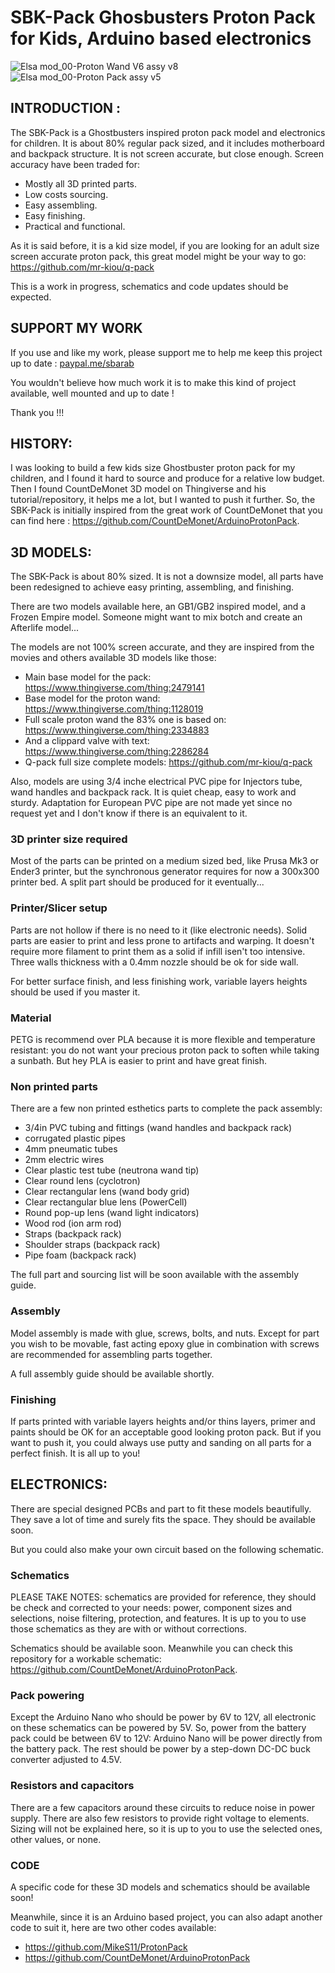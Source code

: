 # SBK-Pack Ghosbusters Proton Pack for Kids, Arduino based electronics

![Elsa mod_00-Proton Wand V6 assy v8](https://github.com/sbarabe/SBK-KidSizeProtonPackArduino/assets/74213612/b9ed1225-d423-41d9-be64-e7c17c225ae0)
![Elsa mod_00-Proton Pack assy v5](https://github.com/sbarabe/SBK-KidSizeProtonPackArduino/assets/74213612/abb95de4-9516-46d4-8b80-1d9e26ce9118)

## INTRODUCTION :

The SBK-Pack is a Ghostbusters inspired proton pack model and electronics for children. It is about 80% regular pack sized, and it includes motherboard and backpack structure. It is not screen accurate, but close enough. Screen accuracy have been traded for:
* Mostly all 3D printed parts.
* Low costs sourcing.
* Easy assembling.
* Easy finishing.
* Practical and functional.

As it is said before, it is a kid size model, if you are looking for an adult size screen accurate proton pack, this great model might be your way to go: https://github.com/mr-kiou/q-pack

This is a work in progress, schematics and code updates should be expected.

## SUPPORT MY WORK

If you use and like my work, please support me to help me keep this project up to date : [paypal.me/sbarab](https://www.paypal.com/paypalme/sbarab)

You wouldn't believe how much work it is to make this kind of project available, well mounted and up to date !

Thank you !!!

## HISTORY:

I was looking to build a few kids size Ghostbuster proton pack for my children, and I found it hard to source and produce for a relative low budget. Then I found CountDeMonet 3D model on Thingiverse and his tutorial/repository, it helps me a lot, but I wanted to push it further. So, the SBK-Pack is initially inspired from the great work of CountDeMonet that you can find here : https://github.com/CountDeMonet/ArduinoProtonPack.
  
## 3D MODELS:

The SBK-Pack is about 80% sized. It is not a downsize model, all parts have been redesigned to achieve easy printing, assembling, and finishing.

There are two models available here, an GB1/GB2 inspired model, and a Frozen Empire model. Someone might want to mix botch and create an Afterlife model...

The models are not 100% screen accurate, and they are inspired from the movies and others available 3D models like those:
* Main base model for the pack: https://www.thingiverse.com/thing:2479141
* Base model for the proton wand: https://www.thingiverse.com/thing:1128019
* Full scale proton wand the 83% one is based on: https://www.thingiverse.com/thing:2334883
* And a clippard valve with text: https://www.thingiverse.com/thing:2286284
* Q-pack full size complete models: https://github.com/mr-kiou/q-pack

Also, models are using 3/4 inche electrical PVC pipe for Injectors tube, wand handles and backpack rack. It is quiet cheap, easy to work and sturdy. Adaptation for European PVC pipe are not made yet since no request yet and I don't know if there is an equivalent to it.
  
### 3D printer size required

Most of the parts can be printed on a medium sized bed, like Prusa Mk3 or Ender3 printer, but the synchronous generator requires for now a 300x300 printer bed. A split part should be produced for it eventually...

### Printer/Slicer setup

Parts are not hollow if there is no need to it (like electronic needs). Solid parts are easier to print and less prone to artifacts and warping. It doesn't require more filament to print them as a solid if infill isen't too intensive. Three walls thickness with a 0.4mm nozzle should be ok for side wall. 

For better surface finish, and less finishing work, variable layers heights should be used if you master it. 

### Material

PETG is recommend over PLA because it is more flexible and temperature resistant: you do not want your precious proton pack to soften while taking a sunbath. But hey PLA is easier to print and have great finish.

### Non printed parts

There are a few non printed esthetics parts to complete the pack assembly:
- 3/4in PVC tubing and fittings (wand handles and backpack rack)
- corrugated plastic pipes
- 4mm pneumatic tubes
- 2mm electric wires
- Clear plastic test tube (neutrona wand tip)
- Clear round lens (cyclotron)
- Clear rectangular lens (wand body grid)
- Clear rectangular blue lens (PowerCell)
- Round pop-up lens (wand light indicators)
- Wood rod (ion arm rod) 
- Straps (backpack rack)
- Shoulder straps (backpack rack)
- Pipe foam (backpack rack)

The full part and sourcing list will be soon available with the assembly guide.

### Assembly

Model assembly is made with glue, screws, bolts, and nuts. Except for part you wish to be movable, fast acting epoxy glue in combination with screws are recommended for assembling parts together.

A full assembly guide should be available shortly.

### Finishing

If parts printed with variable layers heights and/or thins layers, primer and paints should be OK for an acceptable good looking proton pack. But if you want to push it, you could always use putty and sanding on all parts for a perfect finish. It is all up to you!

## ELECTRONICS:

There are special designed PCBs and part to fit these models beautifully. They save a lot of time and surely fits the space. They should be available soon.

But you could also make your own circuit based on the following schematic.
  
### Schematics

PLEASE TAKE NOTES: schematics are provided for reference, they should be check and corrected to your needs: power, component sizes and selections, noise filtering, protection, and features. It is up to you to use those schematics as they are with or without corrections. 

Schematics should be available soon. Meanwhile you can check this repository for a workable schematic: https://github.com/CountDeMonet/ArduinoProtonPack.
  
###  Pack powering
  
Except the Arduino Nano who should be power by 6V to 12V, all electronic on these schematics can be powered by 5V. 
So, power from the battery pack could be between 6V to 12V: Arduino Nano will be power directly from the battery pack.
The rest should be power by a step-down DC-DC buck converter adjusted to 4.5V.
  
###  Resistors and capacitors

There are a few capacitors around these circuits to reduce noise in power supply. 
There are also few resistors to provide right voltage to elements.
Sizing will not be explained here, so it is up to you to use the selected ones, other values, or none.


###  CODE

A specific code for these 3D models and schematics should be available soon!

Meanwhile, since it is an Arduino based project, you can also adapt another code to suit it, here are two other codes available:
- https://github.com/MikeS11/ProtonPack
- https://github.com/CountDeMonet/ArduinoProtonPack


  
  



  
  
